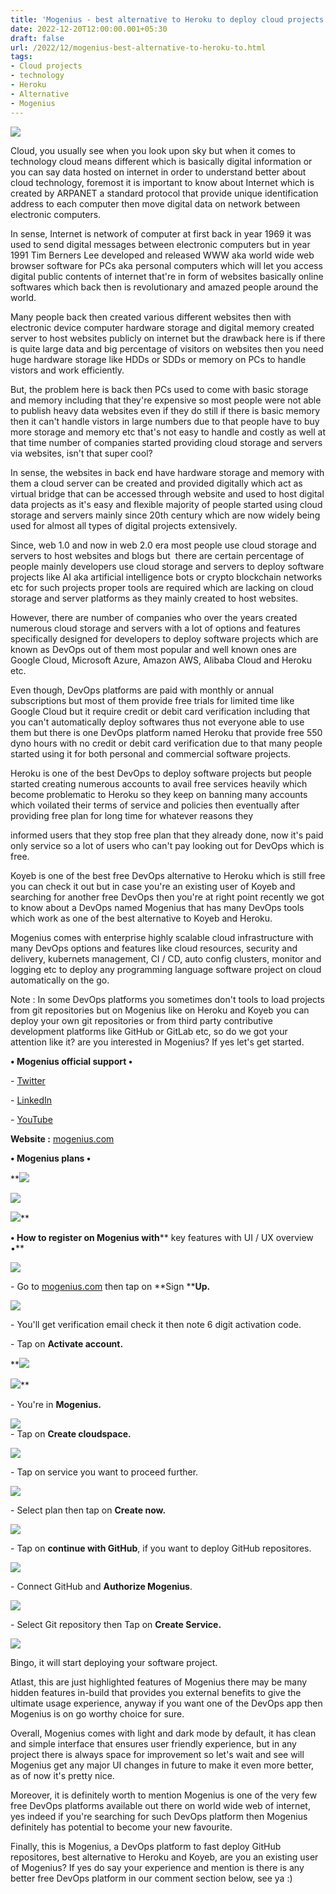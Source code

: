 ```yaml
---
title: 'Mogenius - best alternative to Heroku to deploy cloud projects.'
date: 2022-12-20T12:00:00.001+05:30
draft: false
url: /2022/12/mogenius-best-alternative-to-heroku-to.html
tags: 
- Cloud projects
- technology
- Heroku
- Alternative
- Mogenius
---
```


 [![](https://lh3.googleusercontent.com/-n5hx5lQ_xG4/Y6H1_7o9dvI/AAAAAAAAP20/Cu0HASBQZ48Y6XN1Y-bmcP6R5vHIzJSaACNcBGAsYHQ/s1600/1671558650693183-0.png)](https://lh3.googleusercontent.com/-n5hx5lQ_xG4/Y6H1_7o9dvI/AAAAAAAAP20/Cu0HASBQZ48Y6XN1Y-bmcP6R5vHIzJSaACNcBGAsYHQ/s1600/1671558650693183-0.png) 

  

  

Cloud, you usually see when you look upon sky but when it comes to technology cloud means different which is basically digital information or you can say data hosted on internet in order to understand better about cloud technology, foremost it is important to know about Internet which is created by ARPANET a standard protocol that provide unique identification address to each computer then move digital data on network between electronic computers.

  

In sense, Internet is network of computer at first back in year 1969 it was used to send digital messages between electronic computers but in year 1991 Tim Berners Lee developed and released WWW aka world wide web browser software for PCs aka personal computers which will let you access digital public contents of internet that're in form of websites basically online softwares which back then is revolutionary and amazed people around the world.

  

Many people back then created various different websites then with electronic device computer hardware storage and digital memory created server to host websites publicly on internet but the drawback here is if there is quite large data and big percentage of visitors on websites then you need huge hardware storage like HDDs or SDDs or memory on PCs to handle vistors and work efficiently.

  

But, the problem here is back then PCs used to come with basic storage and memory including that they're expensive so most people were not able to publish heavy data websites even if they do still if there is basic memory then it can't handle vistors in large numbers due to that people have to buy more storage and memory etc that's not easy to handle and costly as well at that time number of companies started providing cloud storage and servers via websites, isn't that super cool?

  

In sense, the websites in back end have hardware storage and memory with them a cloud server can be created and provided digitally which act as virtual bridge that can be accessed through website and used to host digital data projects as it's easy and flexible majority of people started using cloud storage and servers mainly since 20th century which are now widely being used for almost all types of digital projects extensively.

  

Since, web 1.0 and now in web 2.0 era most people use cloud storage and servers to host websites and blogs but  there are certain percentage of people mainly developers use cloud storage and servers to deploy software projects like AI aka artificial intelligence bots or crypto blockchain networks etc for such projects proper tools are required which are lacking on cloud storage and server platforms as they mainly created to host websites.

  

However, there are number of companies who over the years created numerous cloud storage and servers with a lot of options and features specifically designed for developers to deploy software projects which are known as DevOps out of them most popular and well known ones are  Google Cloud, Microsoft Azure, Amazon AWS, Alibaba Cloud and Heroku etc.

  

Even though, DevOps platforms are paid with monthly or annual subscriptions but most of them provide free trials for limited time like Google Cloud but it require credit or debit card verification including that you can't automatically deploy softwares thus not everyone able to use them but there is one DevOps platform named Heroku that provide free 550 dyno hours with no credit or debit card verification due to that many people started using it for both personal and commercial software projects.

  

Heroku is one of the best DevOps to deploy software projects but people started creating numerous accounts to avail free services heavily which become problematic to Heroku so they keep on banning many accounts which voilated their terms of service and policies then eventually after providing free plan for long time for whatever reasons they 

informed users that they stop free plan that they already done, now it's paid only service so a lot of users who can't pay looking out for DevOps which is free.  

  

Koyeb is one of the best free DevOps alternative to Heroku which is still free you can check it out but in case you're an existing user of Koyeb and searching for another free DevOps then you're at right point recently we got to know about a DevOps named Mogenius that has many DevOps tools which work as one of the best alternative to Koyeb and Heroku.

  

Mogenius comes with enterprise highly scalable cloud infrastructure with many DevOps options and features like cloud resources, security and delivery, kubernets management, CI / CD, auto config clusters, monitor and logging etc to deploy any programming language software project on cloud automatically on the go.

  

Note : In some DevOps platforms you sometimes don't tools to load projects from git repositories but on Mogenius like on Heroku and Koyeb you can deploy your own git repositories or from third party contributive development platforms like GitHub or GitLab etc, so do we got your attention like it? are you interested in Mogenius? If yes let's get started.

  

**• Mogenius official support •**

\- [Twitter](https://twitter.com/mogenius)

\- [LinkedIn](https://www.linkedin.com/company/mogenius)

\- [YouTube](https://www.youtube.com/channel/UCCICVkqr2CgSFRCQtEs8nGg)

  

**Website :** [](http://mogenius.com)[mogenius.com](http://mogenius.com)

  

**• Mogenius plans •**

 **[![](https://lh3.googleusercontent.com/-qRV91TJnLtE/Y6LdFJJJ83I/AAAAAAAAP3E/rNUmv4ZlW_AJIGJCwCplNMokNBKLKcrEwCNcBGAsYHQ/s1600/1671617806119364-0.png)](https://lh3.googleusercontent.com/-qRV91TJnLtE/Y6LdFJJJ83I/AAAAAAAAP3E/rNUmv4ZlW_AJIGJCwCplNMokNBKLKcrEwCNcBGAsYHQ/s1600/1671617806119364-0.png) 

 [![](https://lh3.googleusercontent.com/-7u0Kr2r8ySo/Y6LdD4k3jWI/AAAAAAAAP3A/3oqbYwSYb0c8fzQb1qKk56uJGs-ER0mHACNcBGAsYHQ/s1600/1671617798210244-1.png)](https://lh3.googleusercontent.com/-7u0Kr2r8ySo/Y6LdD4k3jWI/AAAAAAAAP3A/3oqbYwSYb0c8fzQb1qKk56uJGs-ER0mHACNcBGAsYHQ/s1600/1671617798210244-1.png) 

 [![](https://lh3.googleusercontent.com/-qedurhX8jak/Y6LdBiVr4BI/AAAAAAAAP28/USpYy9uYBLonOGdHji4i5YN8Md4mktD_gCNcBGAsYHQ/s1600/1671617793248640-2.png)](https://lh3.googleusercontent.com/-qedurhX8jak/Y6LdBiVr4BI/AAAAAAAAP28/USpYy9uYBLonOGdHji4i5YN8Md4mktD_gCNcBGAsYHQ/s1600/1671617793248640-2.png)** 

**• How to register on Mogenius with**** key features with UI / UX overview •**

 **[![](https://lh3.googleusercontent.com/-AAdr7huXagY/Y6Lx1WEDCRI/AAAAAAAAP34/ZI6c5h4iGe0VXirsAz10NGaeKe8SX2BHgCNcBGAsYHQ/s1600/1671623120256798-0.png)](https://lh3.googleusercontent.com/-AAdr7huXagY/Y6Lx1WEDCRI/AAAAAAAAP34/ZI6c5h4iGe0VXirsAz10NGaeKe8SX2BHgCNcBGAsYHQ/s1600/1671623120256798-0.png)** 

\- Go to [mogenius.com](https://studio.mogenius.com/user/registration) then tap on **Sign ****Up.**

 **[![](https://lh3.googleusercontent.com/-PlaSBxZRWe0/Y6Lx0XbvO-I/AAAAAAAAP30/xCXb3VOkz_AYeH1wki5HKqyptC8bMEUrgCNcBGAsYHQ/s1600/1671623115718251-1.png)](https://lh3.googleusercontent.com/-PlaSBxZRWe0/Y6Lx0XbvO-I/AAAAAAAAP30/xCXb3VOkz_AYeH1wki5HKqyptC8bMEUrgCNcBGAsYHQ/s1600/1671623115718251-1.png)** 

\- You'll get verification email check it then note 6 digit activation code.

  

\- Tap on **Activate account.**

 **[![](https://lh3.googleusercontent.com/-U8iwNCcq3vE/Y6LxzInMRlI/AAAAAAAAP3w/1gfRBoef-VcyvqmsH1yaaXrgAK7RlOVKACNcBGAsYHQ/s1600/1671623112418838-2.png)](https://lh3.googleusercontent.com/-U8iwNCcq3vE/Y6LxzInMRlI/AAAAAAAAP3w/1gfRBoef-VcyvqmsH1yaaXrgAK7RlOVKACNcBGAsYHQ/s1600/1671623112418838-2.png) 

 [![](https://lh3.googleusercontent.com/-jFeJUtjhb7U/Y6LxyQHtbEI/AAAAAAAAP3s/hv4AUPQIstYhT6nAyKKL41URoZfOE4XdgCNcBGAsYHQ/s1600/1671623109194034-3.png)](https://lh3.googleusercontent.com/-jFeJUtjhb7U/Y6LxyQHtbEI/AAAAAAAAP3s/hv4AUPQIstYhT6nAyKKL41URoZfOE4XdgCNcBGAsYHQ/s1600/1671623109194034-3.png)** 

\- You're in **Mogenius.**

 **[![](https://lh3.googleusercontent.com/-zj-wwDMQUJ0/Y6LxxjpZ5AI/AAAAAAAAP3o/9XIFO5aKyA0fNVAMa29aNklYwGwBq2mcACNcBGAsYHQ/s1600/1671623105344821-4.png)](https://lh3.googleusercontent.com/-zj-wwDMQUJ0/Y6LxxjpZ5AI/AAAAAAAAP3o/9XIFO5aKyA0fNVAMa29aNklYwGwBq2mcACNcBGAsYHQ/s1600/1671623105344821-4.png)**   
\- Tap on **Create cloudspace.**

  

 [![](https://lh3.googleusercontent.com/-5KpDKzVnpRI/Y6LxwlsiZbI/AAAAAAAAP3k/J64_E6i3AyMyB1shVX3CSm5igEOu7dGCgCNcBGAsYHQ/s1600/1671623101670548-5.png)](https://lh3.googleusercontent.com/-5KpDKzVnpRI/Y6LxwlsiZbI/AAAAAAAAP3k/J64_E6i3AyMyB1shVX3CSm5igEOu7dGCgCNcBGAsYHQ/s1600/1671623101670548-5.png) 

  

\- Tap on service you want to proceed further.

  

 [![](https://lh3.googleusercontent.com/-0GNBs81budg/Y6LxvhHmujI/AAAAAAAAP3g/Mh5cB_8I0_IxXWJIZcPsYcPuMFZOmq-WQCNcBGAsYHQ/s1600/1671623098228923-6.png)](https://lh3.googleusercontent.com/-0GNBs81budg/Y6LxvhHmujI/AAAAAAAAP3g/Mh5cB_8I0_IxXWJIZcPsYcPuMFZOmq-WQCNcBGAsYHQ/s1600/1671623098228923-6.png) 

  

\- Select plan then tap on **Create now.**

 **[![](https://lh3.googleusercontent.com/-7glNQ31da_I/Y6Lxu1KUYiI/AAAAAAAAP3c/LP22bA0zDgcBS5KOhH9-FKsGMaLdXgd0gCNcBGAsYHQ/s1600/1671623094195555-7.png)](https://lh3.googleusercontent.com/-7glNQ31da_I/Y6Lxu1KUYiI/AAAAAAAAP3c/LP22bA0zDgcBS5KOhH9-FKsGMaLdXgd0gCNcBGAsYHQ/s1600/1671623094195555-7.png)** 

\- Tap on **continue with GitHub**, if you want to deploy GitHub repositores.

  

 [![](https://lh3.googleusercontent.com/-ItFvC_WEdAk/Y6Lxt0_33qI/AAAAAAAAP3Y/SMBYDYmWt6ogrZ97BMhMiIXoFTIh7KHcACNcBGAsYHQ/s1600/1671623089362638-8.png)](https://lh3.googleusercontent.com/-ItFvC_WEdAk/Y6Lxt0_33qI/AAAAAAAAP3Y/SMBYDYmWt6ogrZ97BMhMiIXoFTIh7KHcACNcBGAsYHQ/s1600/1671623089362638-8.png) 

  

\- Connect GitHub and **Authorize Mogenius**.

 **[![](https://lh3.googleusercontent.com/-3Hkj23aDlkM/Y6LxsscVBgI/AAAAAAAAP3U/q-3ulRfGQUUSF7DBEmrATpIo09pT4YOgwCNcBGAsYHQ/s1600/1671623085414001-9.png)](https://lh3.googleusercontent.com/-3Hkj23aDlkM/Y6LxsscVBgI/AAAAAAAAP3U/q-3ulRfGQUUSF7DBEmrATpIo09pT4YOgwCNcBGAsYHQ/s1600/1671623085414001-9.png)** 

\- Select Git repository then Tap on **Create Service.**

 **[![](https://lh3.googleusercontent.com/-XEFYmDM8N6k/Y6Lxrrh4MYI/AAAAAAAAP3Q/M8xX9hsiqs8FygvzuKxHOrhmlzQ14MyugCNcBGAsYHQ/s1600/1671623081368712-10.png)](https://lh3.googleusercontent.com/-XEFYmDM8N6k/Y6Lxrrh4MYI/AAAAAAAAP3Q/M8xX9hsiqs8FygvzuKxHOrhmlzQ14MyugCNcBGAsYHQ/s1600/1671623081368712-10.png)** 

Bingo, it will start deploying your software project.

  

Atlast, this are just highlighted features of Mogenius there may be many hidden features in-build that provides you external benefits to give the ultimate usage experience, anyway if you want one of the DevOps app then Mogenius is on go worthy choice for sure.

  

Overall, Mogenius comes with light and dark mode by default, it has clean and simple interface that ensures user friendly experience, but in any project there is always space for improvement so let's wait and see will Mogenius get any major UI changes in future to make it even more better, as of now it's pretty nice.

  

Moreover, it is definitely worth to mention Mogenius is one of the very few free DevOps platforms available out there on world wide web of internet, yes indeed if you're searching for such DevOps platform then Mogenius definitely has potential to become your new favourite.

  

Finally, this is Mogenius, a DevOps platform to fast deploy GitHub repositores, best alternative to Heroku and Koyeb, are you an existing user of Mogenius? If yes do say your experience and mention is there is any better free DevOps platform in our comment section below, see ya :)